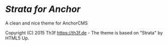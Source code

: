 *Strata for Anchor*
=====================

A clean and nice theme for AnchorCMS


Copyright (C) 2015 Th3f https://th3f.de - The theme is based on "Strata" by HTML5 Up.
